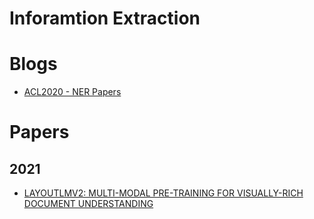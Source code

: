 # Inforamtion Extraction 

# Blogs

- [ACL2020 - NER Papers](https://medium.com/@bramblexu/acl2020-information-extraction-related-paper-list-958b345716f5)


# Papers

## 2021
- [LAYOUTLMV2: MULTI-MODAL PRE-TRAINING FOR VISUALLY-RICH DOCUMENT UNDERSTANDING](https://arxiv.org/pdf/2012.14740.pdf)